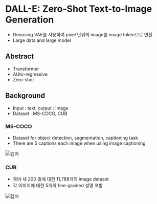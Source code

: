 # DALL-E: Zero-Shot Text-to-Image Generation

- Denosing VAE를 사용하여 pixel 단위의 image를 image token으로 변환
- Large data and large model

## Abstract
- Transformer
- AUto-regressive
- Zero-shot

## Background

- Input : text, output : image
- Dataset : MS-COCO, CUB

### MS-COCO
- Dataset for object detection, segmentation, captioning task
- There are 5 captions each image when using image captioning

![캡처](https://user-images.githubusercontent.com/80622859/200106834-900c1e79-73bc-45e4-bccc-10552613729d.PNG)

### CUB
- 북비 새 200 종에 대한 11,788개의 image dataset
- 각 이미지에 대한 5개의 fine-grained 설명 포함

![캡처](https://user-images.githubusercontent.com/80622859/200106878-d25cd461-1422-4207-a095-403cdc03e4a4.PNG)
